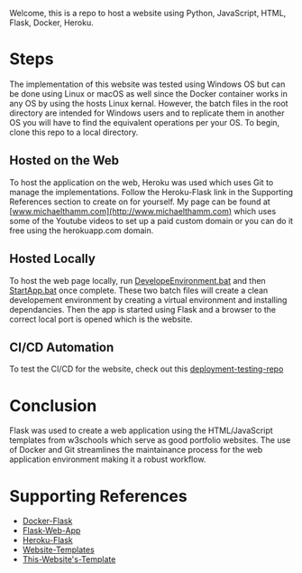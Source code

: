 
Welcome, this is a repo to host a website using Python, JavaScript, HTML, Flask, Docker, Heroku.

# Steps
The implementation of this website was tested using Windows OS but can be done using Linux or macOS as well since the Docker container works in any OS by using the hosts Linux kernal. However, the batch files in the root directory are intended for Windows users and to replicate them in another OS you will have to find the equivalent operations per your OS. To begin, clone this repo to a local directory.

## Hosted on the Web
To host the application on the web, Heroku was used which uses Git to manage the implementations. Follow the Heroku-Flask link in the Supporting References section to create on for yourself. My page can be found at [www.michaelthamm.com](http://www.michaelthamm.com) which uses some of the Youtube videos to set up a paid custom domain or you can do it free using the herokuapp.com domain.

## Hosted Locally
To host the web page locally, run [DevelopeEnvironment.bat](https://github.com/MichaelThamm/Flask-Docker/blob/main/DevelopeEnvironment.bat) and then [StartApp.bat](https://github.com/MichaelThamm/Flask-Docker/blob/main/StartApp.bat) once complete. These two batch files will create a clean developement environment by creating a virtual environment and installing dependancies. Then the app is started using Flask and a browser to the correct local port is opened which is the website.

## CI/CD Automation
To test the CI/CD for the website, check out this [deployment-testing-repo](https://github.com/MichaelThamm/gitlab-docker-ci)

# Conclusion
Flask was used to create a web application using the HTML/JavaScript templates from w3schools which serve as good portfolio websites. The use of Docker and Git streamlines the maintainance process for the web application environment making it a robust workflow.

# Supporting References
- [Docker-Flask](https://www.freecodecamp.org/news/how-to-dockerize-a-flask-app/)
- [Flask-Web-App](https://www.digitalocean.com/community/tutorials/how-to-make-a-web-application-using-flask-in-python-3)
- [Heroku-Flask](https://realpython.com/flask-by-example-part-1-project-setup/)
- [Website-Templates](https://www.w3schools.com/w3css/w3css_templates.asp)
- [This-Website's-Template](https://www.w3schools.com/w3css/tryit.asp?filename=tryw3css_templates_parallax&stacked=h)
